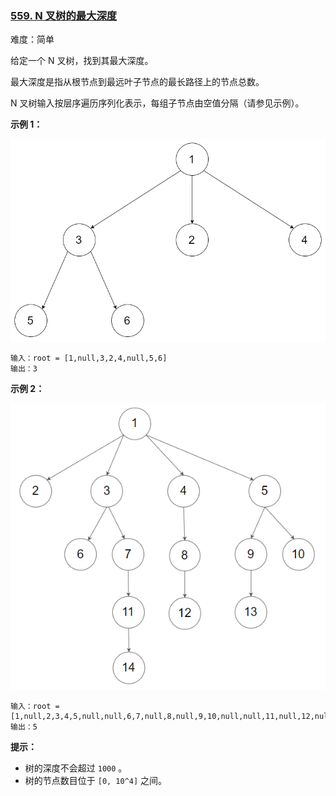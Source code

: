 ### [559\. N 叉树的最大深度](https://leetcode.cn/problems/maximum-depth-of-n-ary-tree/)

难度：简单

给定一个 N 叉树，找到其最大深度。

最大深度是指从根节点到最远叶子节点的最长路径上的节点总数。

N 叉树输入按层序遍历序列化表示，每组子节点由空值分隔（请参见示例）。

**示例 1：**

![](./assets/img/Question0559_01.png)

```
输入：root = [1,null,3,2,4,null,5,6]
输出：3
```

**示例 2：**

![](./assets/img/Question0559_02.png)

```
输入：root = [1,null,2,3,4,5,null,null,6,7,null,8,null,9,10,null,null,11,null,12,null,13,null,null,14]
输出：5
```

**提示：**

-   树的深度不会超过 `1000` 。
-   树的节点数目位于 `[0, 10^4]` 之间。
